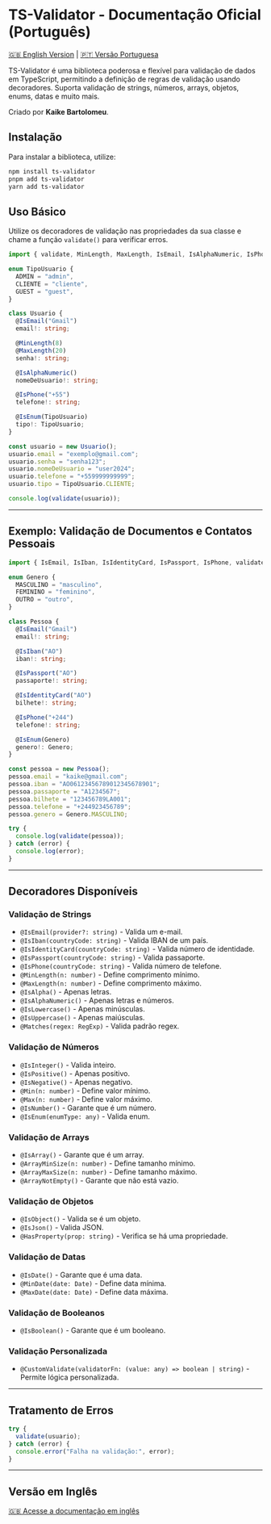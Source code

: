 # TS-Validator - Documentação Oficial (Português)

[🇬🇧 English Version](README.md) | [🇵🇹 Versão Portuguesa](README.pt.md)

TS-Validator é uma biblioteca poderosa e flexível para validação de dados em TypeScript, permitindo a definição de regras de validação usando decoradores. Suporta validação de strings, números, arrays, objetos, enums, datas e muito mais.

Criado por **Kaike Bartolomeu**.

## Instalação

Para instalar a biblioteca, utilize:

```sh
npm install ts-validator
pnpm add ts-validator
yarn add ts-validator
```

## Uso Básico

Utilize os decoradores de validação nas propriedades da sua classe e chame a função `validate()` para verificar erros.

```ts
import { validate, MinLength, MaxLength, IsEmail, IsAlphaNumeric, IsPhone, IsEnum } from "ts-validator";

enum TipoUsuario {
  ADMIN = "admin",
  CLIENTE = "cliente",
  GUEST = "guest",
}

class Usuario {
  @IsEmail("Gmail")
  email!: string;

  @MinLength(8)
  @MaxLength(20)
  senha!: string;

  @IsAlphaNumeric()
  nomeDeUsuario!: string;

  @IsPhone("+55")
  telefone!: string;

  @IsEnum(TipoUsuario)
  tipo!: TipoUsuario;
}

const usuario = new Usuario();
usuario.email = "exemplo@gmail.com";
usuario.senha = "senha123";
usuario.nomeDeUsuario = "user2024";
usuario.telefone = "+559999999999";
usuario.tipo = TipoUsuario.CLIENTE;

console.log(validate(usuario));
```

---

## Exemplo: Validação de Documentos e Contatos Pessoais

```ts
import { IsEmail, IsIban, IsIdentityCard, IsPassport, IsPhone, validate, IsEnum } from "ts-validator";

enum Genero {
  MASCULINO = "masculino",
  FEMININO = "feminino",
  OUTRO = "outro",
}

class Pessoa {
  @IsEmail("Gmail")
  email!: string;

  @IsIban("AO")
  iban!: string;

  @IsPassport("AO")
  passaporte!: string;

  @IsIdentityCard("AO")
  bilhete!: string;

  @IsPhone("+244")
  telefone!: string;

  @IsEnum(Genero)
  genero!: Genero;
}

const pessoa = new Pessoa();
pessoa.email = "kaike@gmail.com";
pessoa.iban = "AO06123456789012345678901";
pessoa.passaporte = "A1234567";
pessoa.bilhete = "123456789LA001";
pessoa.telefone = "+244923456789";
pessoa.genero = Genero.MASCULINO;

try {
  console.log(validate(pessoa));
} catch (error) {
  console.log(error);
}
```

---

## Decoradores Disponíveis

### **Validação de Strings**

- `@IsEmail(provider?: string)` - Valida um e-mail.
- `@IsIban(countryCode: string)` - Valida IBAN de um país.
- `@IsIdentityCard(countryCode: string)` - Valida número de identidade.
- `@IsPassport(countryCode: string)` - Valida passaporte.
- `@IsPhone(countryCode: string)` - Valida número de telefone.
- `@MinLength(n: number)` - Define comprimento mínimo.
- `@MaxLength(n: number)` - Define comprimento máximo.
- `@IsAlpha()` - Apenas letras.
- `@IsAlphaNumeric()` - Apenas letras e números.
- `@IsLowercase()` - Apenas minúsculas.
- `@IsUppercase()` - Apenas maiúsculas.
- `@Matches(regex: RegExp)` - Valida padrão regex.

### **Validação de Números**

- `@IsInteger()` - Valida inteiro.
- `@IsPositive()` - Apenas positivo.
- `@IsNegative()` - Apenas negativo.
- `@Min(n: number)` - Define valor mínimo.
- `@Max(n: number)` - Define valor máximo.
- `@IsNumber()` - Garante que é um número.
- `@IsEnum(enumType: any)` - Valida enum.

### **Validação de Arrays**

- `@IsArray()` - Garante que é um array.
- `@ArrayMinSize(n: number)` - Define tamanho mínimo.
- `@ArrayMaxSize(n: number)` - Define tamanho máximo.
- `@ArrayNotEmpty()` - Garante que não está vazio.

### **Validação de Objetos**

- `@IsObject()` - Valida se é um objeto.
- `@IsJson()` - Valida JSON.
- `@HasProperty(prop: string)` - Verifica se há uma propriedade.

### **Validação de Datas**

- `@IsDate()` - Garante que é uma data.
- `@MinDate(date: Date)` - Define data mínima.
- `@MaxDate(date: Date)` - Define data máxima.

### **Validação de Booleanos**

- `@IsBoolean()` - Garante que é um booleano.

### **Validação Personalizada**

- `@CustomValidate(validatorFn: (value: any) => boolean | string)` - Permite lógica personalizada.

---

## Tratamento de Erros

```ts
try {
  validate(usuario);
} catch (error) {
  console.error("Falha na validação:", error);
}
```

---

## Versão em Inglês

[🇬🇧 Acesse a documentação em inglês](README.md)

